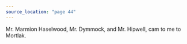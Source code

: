 ```yaml
---
source_location: "page 44"
---
```

Mr. Marmion Haselwood, Mr. Dymmock, and Mr. Hipwell, cam to me to Mortlak.
